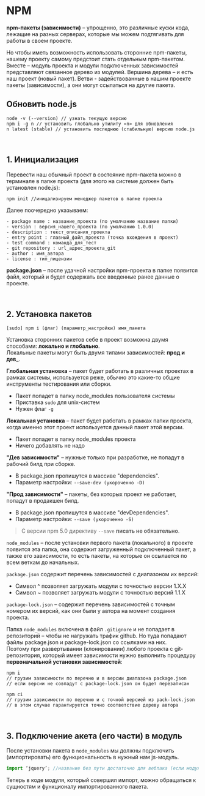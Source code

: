 # NPM
__npm-пакеты (зависимости)__ – упрощенно, это различные куски кода, лежащие на разных серверах, которые мы можем подтягивать для работы в своем проекте.

Но чтобы иметь возможность использовать сторонние npm-пакеты, нашему проекту самому предстоит стать отдельным npm-пакетом.
Вместе – модуль проекта и модули подключенных зависимостей представляют связанное дерево из модулей. Вершина дерева – и есть наш проект (новый пакет). Ветви - задействованные в нашим проекте пакеты (зависимости), а они могут ссылаться на другие пакета.

## Обновить node.js
```
node -v (--version) // узнать текущую версию
npm i -g n // установить глобально утилиту «n» для обновления
n latest (stable) // установить последнюю (стабильную) версию node.js
```

<br>

## 1.	Инициализация 
Перевести наш обычный проект в состояние npm-пакета можно в терминале в папке проекта (для этого на системе должен быть установлен node.js):
```
npm init //иницализируем менеджер пакетов в папке проекта
```
Далее поочередно указываем:  
```
- package name : название_проекта (по умолчанию название папки)
- version : версия_нашего_проекта (по умолчанию 1.0.0)
- description : текст_описания_проекта
- entry point : главный_файл_проекта (точка вхождения в проект)
- test command : команда_для_тест
- git repository : url_адрес_проекта_git
- author : имя_автора
- license : тип_лицензии
```
__package.json__ – после удачной настройки npm-проекта в папке появится файл, который и будет содержать все введенные ранее данные о проекте.

<br>

## 2.	Установка пакетов
```
[sudo] npm i (флаг) (параметр_настройки) имя_пакета
```
Установка сторонних пакетов себе в проект возможна двумя способами: __локально и глобально__.  
Локальные пакеты могут быть двумя типами зависимостей: __прод и дев___.  

__Глобальная установка__ – пакет будет работать в различных проектах в рамках системы, используется реже, обычно это какие-то общие инструменты тестирования или сборки.  
* Пакет попадет в папку node_modules пользователя системы
* Приставка `sudo` для unix-систем
* Нужен флаг `-g`

__Локальная установка__ – пакет будет работать в рамках папки проекта, когда именно этот проект используется данный пакет этой версии.
* Пакет попадет в папку node_modules проекта
* Ничего добавлять не надо

__"Дев зависимости"__ – нужные только при разработке, не попадут в рабочий билд при сборке.  
* В package.json пропишутся в массиве "dependencies".
* Параметр настройки: `--save-dev (укороченно -D)`  

__"Прод зависимости"__ – пакеты, без которых проект не работает, попадут в продакшен билд.  
* В package.json пропишутся в массиве "devDependencies".
* Параметр настройки:  `--save (укороченно -S)`  

> C версии npm 5.0 директиву `--save` __писать не обязательно__.  

`node_modules` – после установки первого пакета (локального) в проекте появится эта папка, она содержит загруженный подключенный пакет, а также его зависимости, то есть пакеты, на которые он ссылается по всем веткам до начальных.  

`package.json` содержит перечень зависимостей с диапазоном их версий:  
* Символ ^ позволяет загружать модули с точностью версии 1.X.X 
* Символ ~ позволяет загружать модули с точностью версий 1.1.X

`package-lock.json` – содержит перечень зависимостей с точным номером их версий, как они были у автора на момент создания проекта.  

Папка `node_modules` включена в файл `.gitignore` и не попадает в репозиторий – чтобы не нагружать трафик github. Но туда попадают файлы package.json и package-lock.json со ссылками на них.  
Поэтому при развертывании (клонировании) любого проекта с git-репозитория, который имеет зависимости нужно выполнить процедуру __первоначальной установки зависимостей__:  
```
npm i 
// грузим зависимости по перечню и в версии диапазона package.json
// если версии не совпадут с package-lock.json он будет перезаписан

npm ci
// грузим зависимости по перечню и с точной версией из pack-lock.json
// в этом случае гарантируется точно соответствие дереву автора
```

<br>

## 3. Подключение акета (его части) в модуль
После установки пакета в `node_modules` мы должны подключить (импортировать) его функциональность в нужный нам js-модуль.
```javascript
import ‘jquery’; //название без пути достаточно для вебпака (если модуль из node_modules)
```
Теперь в коде модуля, который совершил импорт, можно обращаться к сущностям и функционалу импортированного пакета.
